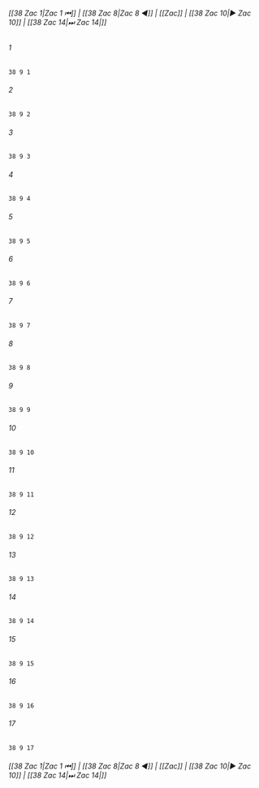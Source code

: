 
###### [[38 Zac 1|Zac 1 ⏮]] | [[38 Zac 8|Zac 8 ◀]] | [[Zac]] | [[38 Zac 10|▶ Zac 10]] | [[38 Zac 14|⏭ Zac 14|]]

###### 1
``` verse
38 9 1 
```
###### 2
``` verse
38 9 2 
```
###### 3
``` verse
38 9 3 
```
###### 4
``` verse
38 9 4 
```
###### 5
``` verse
38 9 5 
```
###### 6
``` verse
38 9 6 
```
###### 7
``` verse
38 9 7 
```
###### 8
``` verse
38 9 8 
```
###### 9
``` verse
38 9 9 
```
###### 10
``` verse
38 9 10 
```
###### 11
``` verse
38 9 11 
```
###### 12
``` verse
38 9 12 
```
###### 13
``` verse
38 9 13 
```
###### 14
``` verse
38 9 14 
```
###### 15
``` verse
38 9 15 
```
###### 16
``` verse
38 9 16 
```
###### 17
``` verse
38 9 17 
```

###### [[38 Zac 1|Zac 1 ⏮]] | [[38 Zac 8|Zac 8 ◀]] | [[Zac]] | [[38 Zac 10|▶ Zac 10]] | [[38 Zac 14|⏭ Zac 14|]]

